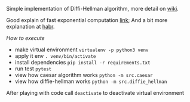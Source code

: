 Simple implementation of Diffi-Hellman algorithm, more detail on [wiki](https://en.wikipedia.org/wiki/Diffie%E2%80%93Hellman_key_exchange).

Good explain of fast exponential computation [link](http://codetown.ru/plusplus/algoritm-vozvedeniya-v-stepen/);
And a bit more explanation at [habr](https://habrahabr.ru/post/144886/).

*How to execute*
- make virtual environment `virtualenv -p python3 venv`
- apply it env `. venv/bin/activate`
- install dependencies `pip install -r requirements.txt`
- run test `pytest`
- view how caesar algorithm works `python -m src.caesar`
- view how diffie-hellman works `python -m src.diffie_hellman`

After playing with code call `deactivate` to deactivate virtual environment


